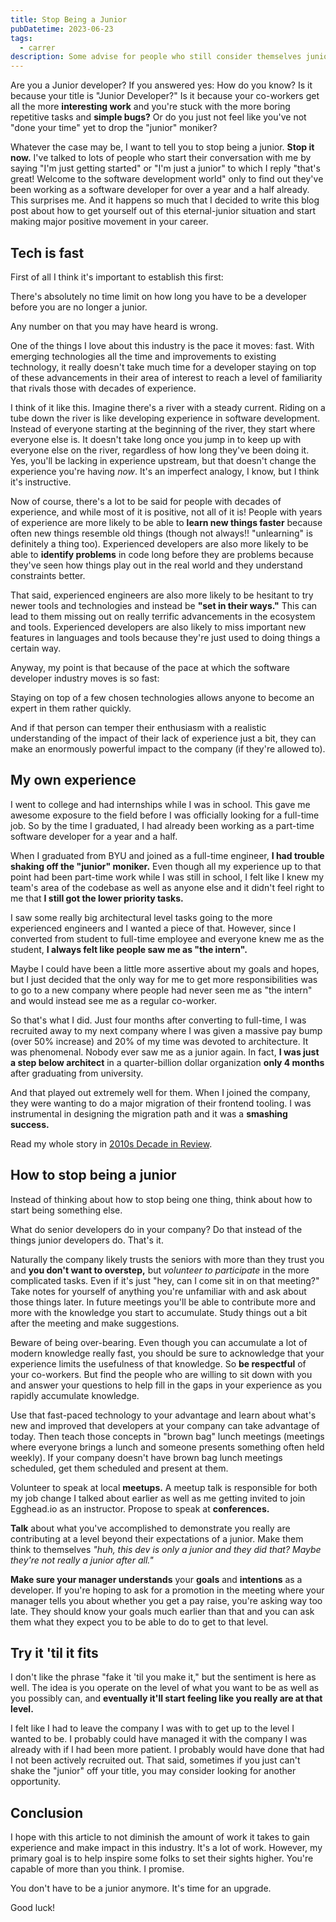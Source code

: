 ```yaml
---
title: Stop Being a Junior
pubDatetime: 2023-06-23
tags:
  - carrer
description: Some advise for people who still consider themselves junior developers
---
```


Are you a Junior developer? If you answered yes: How do you know? Is it because
your title is "Junior Developer?" Is it because your co-workers get all the more
**interesting work** and you're stuck with the more boring repetitive tasks and
**simple bugs?** Or do you just not feel like you've not "done your time" yet to
drop the "junior" moniker?

Whatever the case may be, I want to tell you to stop being a junior. **Stop it
now.** I've talked to lots of people who start their conversation with me by
saying "I'm just getting started" or "I'm just a junior" to which I reply
"that's great! Welcome to the software development world" only to find out
they've been working as a software developer for over a year and a half already.
This surprises me. And it happens so much that I decided to write this blog post
about how to get yourself out of this eternal-junior situation and start making
major positive movement in your career.

## Tech is fast

First of all I think it's important to establish this first:

There's absolutely no time limit on how long you have to be a developer before
you are no longer a junior.

Any number on that you may have heard is wrong.

One of the things I love about this industry is the pace it moves: fast. With
emerging technologies all the time and improvements to existing technology, it
really doesn't take much time for a developer staying on top of these
advancements in their area of interest to reach a level of familiarity that
rivals those with decades of experience.

I think of it like this. Imagine there's a river with a steady current. Riding
on a tube down the river is like developing experience in software development.
Instead of everyone starting at the beginning of the river, they start where
everyone else is. It doesn't take long once you jump in to keep up with everyone
else on the river, regardless of how long they've been doing it. Yes, you'll be
lacking in experience upstream, but that doesn't change the experience you're
having _now_. It's an imperfect analogy, I know, but I think it's instructive.

Now of course, there's a lot to be said for people with decades of experience,
and while most of it is positive, not all of it is! People with years of
experience are more likely to be able to **learn new things faster** because
often new things resemble old things (though not always!! "unlearning" is
definitely a thing too). Experienced developers are also more likely to be able
to **identify problems** in code long before they are problems because they've
seen how things play out in the real world and they understand constraints
better.

That said, experienced engineers are also more likely to be hesitant to try
newer tools and technologies and instead be **"set in their ways."** This can
lead to them missing out on really terrific advancements in the ecosystem and
tools. Experienced developers are also likely to miss important new features in
languages and tools because they're just used to doing things a certain way.

Anyway, my point is that because of the pace at which the software developer
industry moves is so fast:

Staying on top of a few chosen technologies allows anyone to become an expert
in them rather quickly.

And if that person can temper their enthusiasm with a realistic understanding of
the impact of their lack of experience just a bit, they can make an enormously
powerful impact to the company (if they're allowed to).

## My own experience

I went to college and had internships while I was in school. This gave me
awesome exposure to the field before I was officially looking for a full-time
job. So by the time I graduated, I had already been working as a part-time
software developer for a year and a half.

When I graduated from BYU and joined as a full-time engineer, **I had trouble
shaking off the "junior" moniker.** Even though all my experience up to that
point had been part-time work while I was still in school, I felt like I knew my
team's area of the codebase as well as anyone else and it didn't feel right to
me that **I still got the lower priority tasks.**

I saw some really big architectural level tasks going to the more experienced
engineers and I wanted a piece of that. However, since I converted from student
to full-time employee and everyone knew me as the student, **I always felt like
people saw me as "the intern".**

Maybe I could have been a little more assertive about my goals and hopes, but I
just decided that the only way for me to get more responsibilities was to go to
a new company where people had never seen me as "the intern" and would instead
see me as a regular co-worker.

So that's what I did. Just four months after converting to full-time, I was
recruited away to my next company where I was given a massive pay bump (over 50%
increase) and 20% of my time was devoted to architecture. It was phenomenal.
Nobody ever saw me as a junior again. In fact, **I was just a step below
architect** in a quarter-billion dollar organization **only 4 months** after
graduating from university.

And that played out extremely well for them. When I joined the company, they
were wanting to do a major migration of their frontend tooling. I was
instrumental in designing the migration path and it was a **smashing success.**

Read my whole story in [2010s Decade in Review](/blog/2010s-decade-in-review).

## How to stop being a junior

Instead of thinking about how to stop being one thing, think about how to start
being something else.

What do senior developers do in your company? Do that instead of the things
junior developers do. That's it.

Naturally the company likely trusts the seniors with more than they trust you
and **you don't want to overstep,** but _volunteer to participate_ in the more
complicated tasks. Even if it's just "hey, can I come sit in on that meeting?"
Take notes for yourself of anything you're unfamiliar with and ask about those
things later. In future meetings you'll be able to contribute more and more with
the knowledge you start to accumulate. Study things out a bit after the meeting
and make suggestions.

Beware of being over-bearing. Even though you can accumulate a lot of modern
knowledge really fast, you should be sure to acknowledge that your experience
limits the usefulness of that knowledge. So **be respectful** of your
co-workers. But find the people who are willing to sit down with you and answer
your questions to help fill in the gaps in your experience as you rapidly
accumulate knowledge.

Use that fast-paced technology to your advantage and learn about what's new and
improved that developers at your company can take advantage of today. Then teach
those concepts in "brown bag" lunch meetings (meetings where everyone brings a
lunch and someone presents something often held weekly). If your company doesn't
have brown bag lunch meetings scheduled, get them scheduled and present at them.

Volunteer to speak at local **meetups.** A meetup talk is responsible for both
my job change I talked about earlier as well as me getting invited to join
Egghead.io as an instructor. Propose to speak at **conferences.**

**Talk** about what you've accomplished to demonstrate you really are
contributing at a level beyond their expectations of a junior. Make them think
to themselves _"huh, this dev is only a junior and they did that? Maybe they're
not really a junior after all."_

**Make sure your manager understands** your **goals** and **intentions** as a
developer. If you're hoping to ask for a promotion in the meeting where your
manager tells you about whether you get a pay raise, you're asking way too late.
They should know your goals much earlier than that and you can ask them what
they expect you to be able to do to get to that level.

## Try it 'til it fits

I don't like the phrase "fake it 'til you make it," but the sentiment is here as
well. The idea is you operate on the level of what you want to be as well as you
possibly can, and **eventually it'll start feeling like you really are at that
level.**

I felt like I had to leave the company I was with to get up to the level I
wanted to be. I probably could have managed it with the company I was
already with if I had been more patient. I probably would have done that had I
not been actively recruited out. That said, sometimes if you just can't shake
the "junior" off your title, you may consider looking for another opportunity.

## Conclusion

I hope with this article to not diminish the amount of work it takes to gain
experience and make impact in this industry. It's a lot of work. However, my
primary goal is to help inspire some folks to set their sights higher. You're
capable of more than you think. I promise.

You don't have to be a junior anymore. It's time for an upgrade.

Good luck!
